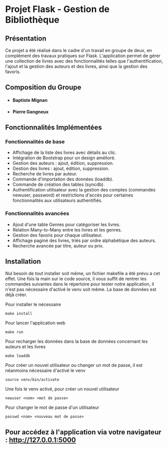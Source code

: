 # Projet Flask - Gestion de Bibliothèque
 ## Présentation

Ce projet a été réalisé dans le cadre d'un travail en groupe de deux, en complément des travaux pratiques sur Flask. L'application permet de gérer une collection de livres avec des fonctionnalités telles que l'authentification, l'ajout et la gestion des auteurs et des livres, ainsi que la gestion des favoris.

 ## Composition du Groupe

- #### Baptiste Mignan
- #### Pierre Gangneux

 ## Fonctionnalités Implémentées
 ### Fonctionnalités de base

- Affichage de la liste des livres avec détails au clic.
- Intégration de Bootstrap pour un design amélioré.
- Gestion des auteurs : ajout, édition, suppression.
- Gestion des livres : ajout, édition, suppression.
- Recherche de livres par auteur.
- Commande d'importation des données (loaddb).
- Commande de création des tables (syncdb).
- Authentification utilisateur avec la gestion des comptes (commandes newuser, password) et restrictions d'accès pour certaines fonctionnalités aux utilisateurs authentifiés.

 ### Fonctionnalités avancées

- Ajout d'une table Genres pour catégoriser les livres.
- Relation Many-to-Many entre les livres et les genres.
- Gestion des favoris pour chaque utilisateur.
- Affichage paginé des livres, triés par ordre alphabétique des auteurs.
- Recherche avancée par titre, auteur ou prix.

 ## Installation

Nul besoin de tout installer soit même, un fichier makefile a été prévu a cet effet. Une fois la main sur le code source, il vous suffit de rentrer les commandes suivantes dans le répertoire pour tester notre application, il n'est pas nécessaire d'activé le venv soit même. La base de données est déjà créer.

Pour installer le nécessaire

    make install

Pour lancer l'application web

    make run

Pour recharger les données dans la base de données concernant les auteurs et les livres

    make loaddb

Pour créer un nouvel utilisateur ou changer un mot de passe, il est néanmoins nécessaire d'activé le venv

    source venv/bin/activate

Une fois le venv activé, pour créer un nouvel utilisateur

    newuser <nom> <mot de passe>

Pour changer le mot de passe d'un utilisateur

    passwd <nom> <nouveau mot de passe>

 ## Pour accédez à l'application via votre navigateur : http://127.0.0.1:5000
